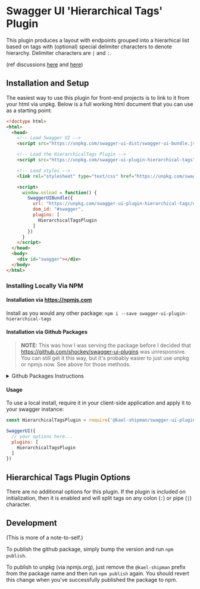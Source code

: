Swagger UI 'Hierarchical Tags' Plugin
==================================================================

This plugin produces a layout with endpoints grouped into a hierarhical list based on tags with
(optional) special delimiter characters to denote hierarchy. Delimiter characters are `|` and `:`.

(ref discussions [here](https://github.com/swagger-api/swagger-ui/issues/5969) and [here](https://github.com/OAI/OpenAPI-Specification/issues/1367))


## Installation and Setup

The easiest way to use this plugin for front-end projects is to link to it from your html via unpkg.
Below is a full working html document that you can use as a starting point:

```html
<!doctype html>
<html>
  <head>
    <!-- Load Swagger UI -->
    <script src="https://unpkg.com/swagger-ui-dist/swagger-ui-bundle.js"></script> 

    <!-- Load the HierarchicalTags Plugin -->
    <script src="https://unpkg.com/swagger-ui-plugin-hierarchical-tags"></script>

    <!-- Load styles -->
    <link rel="stylesheet" type="text/css" href="https://unpkg.com/swagger-ui-dist/swagger-ui.css" />

    <script>
      window.onload = function() {
        SwaggerUIBundle({
          url: "https://unpkg.com/swagger-ui-plugin-hierarchical-tags/example/pet-store.json",
          dom_id: "#swagger",
          plugins: [
            HierarchicalTagsPlugin
          ]
        })
      }
    </script>
  </head>
  <body>
    <div id="swagger"></div>
  </body>
</html> 
```

### Installing Locally Via NPM

#### Installation via https://npmjs.com

Install as you would any other package: `npm i --save swagger-ui-plugin-hierarchical-tags`

#### Installation via Github Packages

> **NOTE:** This was how I was serving the package before I decided that https://github.com/shockey/swagger-ui-plugins
> was unresponsive. You can still get it this way, but it's probably easier to just use unpkg or npmjs now. See above
> for those methods.

<details>
  <summary>Github Packages Instructions</summary>

You can install this package from my personal github repo. To do so, you should create a
package-local `.npmrc` file, if not already created, and add the following to it:

```
@kael-shipman:registry=https://npm.pkg.github.com/kael-shipman
```

Next, if you have not already set up your system to use npm packages from github, you'll have to set
up github authentication for npm:

1. Create a github personal access token for your account ([tutorial](https://docs.github.com/en/authentication/keeping-your-account-and-data-secure/creating-a-personal-access-token)).
   I believe the only scope you'll need for your token is `read:packages` (which is _underneath_
   `write:packages` - you don't have to check them both).
2. Add `//npm.pkg.github.com/:_authToken=YOUR-TOKEN` to your user-specific `.npmrc` file. (The one
   at `~/.npmrc`, NOT the one in your package repo. If that file doesn't exist, then create it.)
   Make sure to put the value of your token in instead of the string `YOUR-TOKEN`.

Once you've done that, you should be able to install it as normal like so:

```
npm install --save @kael-shipman/swagger-ui-plugin-hierarchical-tags
```

</details>

#### Usage

To use a local install, require it in your client-side application and apply it to your swagger instance:

```js
const HierarchicalTagsPlugin = require('@kael-shipman/swagger-ui-plugin-hierarchical-tags');

SwaggerUI({
  // your options here...
  plugins: [
    HierarchicalTagsPlugin
  ]
})
```


## Hierarchical Tags Plugin Options

There are no additional options for this plugin. If the plugin is included on initialization, then
it is enabled and will split tags on any colon (`:`) or pipe (`|`) character.


## Development

(This is more of a note-to-self.)

To publish the github package, simply bump the version and run `npm publish`.

To publish to unpkg (via npmjs.org), just remove the `@kael-shipman` prefix from the package name
and then run `npm publish` again. You should revert this change when you've successfully published
the package to npm.
